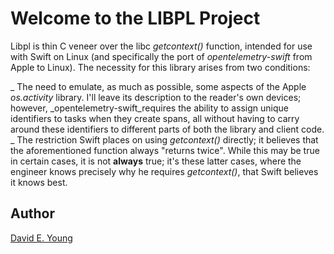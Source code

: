 
# Welcome to the LIBPL Project #

Libpl is thin C veneer over the libc _getcontext()_ function, intended for use with Swift on Linux (and specifically the
port of _opentelemetry-swift_ from Apple to Linux). The necessity for this library arises from two conditions:

_ The need to emulate, as much as possible, some aspects of the Apple _os.activity_ library. I'll leave its description
to the reader's own devices; however, _opentelemetry-swift_requires the ability to assign unique identifiers to tasks
when they create spans, all without having to carry around these identifiers to different parts of both the library and
client code.
_ The restriction Swift places on using _getcontext()_ directly; it believes that the aforementioned function always
"returns twice". While this may be true in certain cases, it is not **always** true; it's these latter cases, where the
engineer knows precisely why he requires _getcontext()_, that Swift believes it knows best.

## Author ##

[David E. Young](bosshog@passivelogic.com)
